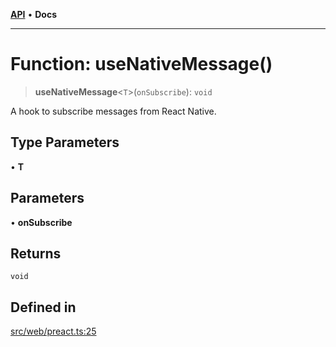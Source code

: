[**API**](../../../API.md) • **Docs**

***

# Function: useNativeMessage()

> **useNativeMessage**\<`T`\>(`onSubscribe`): `void`

A hook to subscribe messages from React Native.

## Type Parameters

• **T**

## Parameters

• **onSubscribe**

## Returns

`void`

## Defined in

[src/web/preact.ts:25](https://github.com/inokawa/react-native-react-bridge/blob/b0a8ef6e567676174800409d4b0075e0b9a19a45/src/web/preact.ts#L25)
